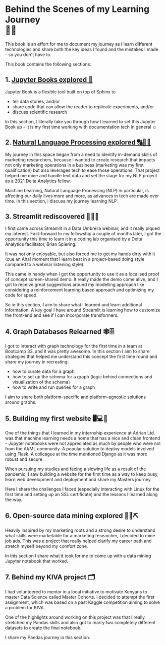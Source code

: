 # Behind the Scenes of my Learning Journey <br> 🤔💡

This book is an effort for me to document my journey
as I learn different technologies and share both the
key ideas I found and the mistakes I made - so you
don't have to.

This book contains the following sections:

## 1. [Jupyter Books explored 📙](jupyter-book)

Jupyter Book is a flexible tool built on top of Sphinx to
* tell data stories, and/or
* share code that can allow the reader to replicate experiments, and/or
* discuss scientific research

In this section, I literally take you through how I
learned to set this Jupyter Book up - it is my first time working
with documentation tech in general ☺️

## 2. [Natural Language Processing explored 🔠📢🈺](NLP)

My journey in this space began from a need to identify in-demand
skills of marketing researchers, because I wanted to create
research that impacts not only marketing operations in a business
(marketing was my first qualification) but also leverages tech
to ease those operations. That project helped me mine and handle text
data and set the stage for my NLP project as a 2021 Delta Analytics
fellow.

Machine Learning, Natural Language Processing (NLP) in
particular, is affecting our daily lives more and more, as
advances in tech are made over time. In this section, I discuss my journey
learning NLP.

## 3. Streamlit rediscovered 🧑🏾‍💻

I first came across Streamlit in a Data Umbrella webinar,
and it really piqued my interest. Fast-forward to my
fellowship a couple of months later, I got the
opportunity this time to learn it in a coding lab
organised by a Delta Analytics facilitator, Brian Spiering.

It was not only enjoyable, but also forced me to get
my hands dirty with it (cue an Aha! moment that I
learn best in a project-based doing style compared to
a webinar listening style).

This came in handy when I got the opportunity to use
it as a localised proof of concept screen-shared demo.
It really made the demo come alive, and I got to
receive great suggestions around my modelling approach
like considering a reinforcement learning based approach
and optimizing my code for speed.

So in this section, I aim to share what I learned
and learn additional information. A key goal I have around
Streamlit is learning how to customize the front-end
and see if I can incorporate transformers.


## 4. Graph Databases Relearned 🕸️🗄️

I got to interact with graph technology for the
first time in a team at Bootcamp 33, and it was
pretty awesome.
In this section I aim to share strategies that helped
me understand this concept the first time round and
share my journey in recreating:

* how to curate data for a graph
* how to set up the schema for a graph (logic behind connections and visualization of the schema)
* how to write and run queries for a graph

I aim to share both platform-specific and
platform-agnostic solutions around graphs.

## 5. Building my first website 🖥️💻📱

One of the things that I learned in my internship
experience at Adrian Ltd. was that machine learning
needs a home that has a nice and clean frontend -
Jupyter notebooks were not appreciated as much by
people who were not from the AI/ML community. A
popular solution to deploy models involved using
Flask. A colleague at the time mentioned Django as
it was more robust and secure.

When pursuing my studies and facing a slowing life
as a result of the pandemic, I saw building a
website for the first time as a way to keep busy,
learn web development and deployment and share my
Masters journey.

Here I share the challenges I faced
(especially interacting with Linux for the first time
and setting up an SSL certificate) and the lessons
I learned along the way.

## 6. Open-source data mining explored 👩‍💻⛏️

Heavily inspired  by my marketing roots and a strong
desire to understand what skills were marketable for
a marketing researcher, I decided to mine job ads.
This was a project that really helped clarify my
career path and stretch myself beyond my comfort
zone.

In this section I share what it took for me to come
up with a data mining Jupyter notebook that worked.

## 7. Behind my KIVA project 🗂️

I had volunteered to mentor in a local initiative to
motivate Kenyans to master Data Science called Master
Cohorts. I decided to attempt the first assignment,
which was based on a past Kaggle competition aiming
to solve a problem for KIVA.

One of the highlights around working on this project
was that I really stretched my Pandas skills and also
got to marry two completely different datasets to
create the final notebook.

I share my Pandas journey in this section.

